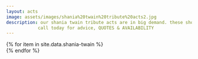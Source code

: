 ```yaml
---
layout: acts
image: assets/images/shania%20twain%20tribute%20acts2.jpg
description: our shania twain tribute acts are in big demand. these shows provide Fantastic music to dance and sing along to. these great vocalist  have shania down to a t you'll scarcely believe they aren't the real thing. our shania twain tributes appeal to mixed age audiences and suited to venues large and small.The perfect choice for corporate events, hotels, social clubs and diva Themed Occasions.  book an superb shania twain tribute act and your event will ooze glamour.  scotbase are proud to  present these first class shania twain tribute acts and shows to the uk. <hr>
            call today for advice, QUOTES & AVAILABILITY
---
```


<div class="row mt-4 mb-4">
  {% for item in site.data.shania-twain %}
    <div class="col-md-4 mb-5">
      <div class="card border-0 shadow h-100">
        <a href="/acts/{{ item.title | slugify }}">
          <img class="card-img-top" src="{{ item.image_src }}" alt="" />
        </a>
      </div>
    </div>
  {% endfor %}
</div>
